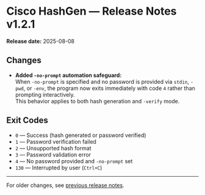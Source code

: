 # Cisco HashGen — Release Notes v1.2.1

**Release date:** 2025-08-08

## Changes
- **Added `-no-prompt` automation safeguard:**  
  When `-no-prompt` is specified and no password is provided via `stdin`, `-pwd`, or `-env`, the program now exits immediately with code `4` rather than prompting interactively.  
  This behavior applies to both hash generation and `-verify` mode.

## Exit Codes
- `0` — Success (hash generated or password verified)  
- `1` — Password verification failed  
- `2` — Unsupported hash format  
- `3` — Password validation error  
- `4` — No password provided and `-no-prompt` set  
- `130` — Interrupted by user (`Ctrl+C`)

---

For older changes, see [previous release notes](./release-notes-1.2.0.md).
